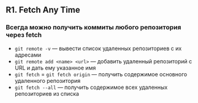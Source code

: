 ## R1. Fetch Any Time
### Всегда можно получить коммиты любого репозитория через fetch
- `git remote -v` — вывести список удаленных репозиториев с их адресами
- `git remote add <name> <url>` — добавить удаленный репозиторий с URL и дать ему указанное имя
- `git fetch` = `git fetch origin` — получить содержимое основного удаленного репозитория
- `git fetch --all` — получить содержимое всех удаленных репозиториев из списка
